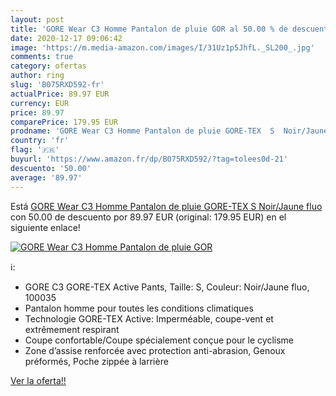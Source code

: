 ```yaml
---
layout: post
title: 'GORE Wear C3 Homme Pantalon de pluie GOR al 50.00 % de descuento'
date: 2020-12-17 09:06:42
image: 'https://m.media-amazon.com/images/I/31Uz1p5JhfL._SL200_.jpg'
comments: true
category: ofertas
author: ring
slug: 'B075RXD592-fr'
actualPrice: 89.97 EUR
currency: EUR
price: 89.97
comparePrice: 179.95 EUR
prodname: 'GORE Wear C3 Homme Pantalon de pluie GORE-TEX  S  Noir/Jaune fluo'
country: 'fr'
flag: '🇫🇷'
buyurl: 'https://www.amazon.fr/dp/B075RXD592/?tag=tolees0d-21'
descuento: '50.00'
average: '89.97'
---
```


Está [GORE Wear C3 Homme Pantalon de pluie GORE-TEX  S  Noir/Jaune fluo](https://www.amazon.fr/dp/B075RXD592/?tag=tolees0d-21) con 50.00 de descuento por 89.97 EUR (original: 179.95 EUR) en el siguiente enlace!

[![GORE Wear C3 Homme Pantalon de pluie GOR](https://m.media-amazon.com/images/I/31Uz1p5JhfL._SL200_.jpg)](https://www.amazon.fr/dp/B075RXD592/?tag=tolees0d-21)

ℹ️:

- GORE C3 GORE-TEX Active Pants, Taille: S, Couleur: Noir/Jaune fluo, 100035
- Pantalon homme pour toutes les conditions climatiques
- Technologie GORE-TEX Active: Imperméable, coupe-vent et extrêmement respirant
- Coupe confortable/Coupe spécialement conçue pour le cyclisme
- Zone d’assise renforcée avec protection anti-abrasion, Genoux préformés, Poche zippée à larrière

[Ver la oferta!!](https://www.amazon.fr/dp/B075RXD592/?tag=tolees0d-21)
